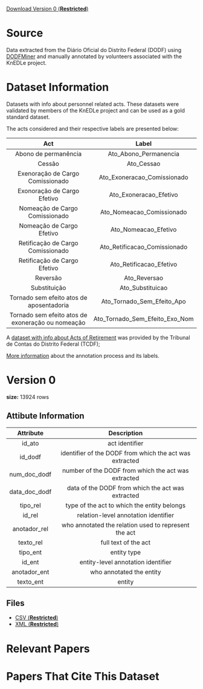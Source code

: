 


[Download Version 0 (**Restricted**) ](https://drive.google.com/file/d/1zxM1tDKoNPXgu9z7qdT_m3w5QDFUe1L4/view?usp=sharing)




# Source

Data extracted from the Diário Oficial do Distrito Federal (DODF) using [DODFMiner](https://dodfminer.readthedocs.io/) and manually annotated by volunteers associated with the KnEDLe project.

# Dataset Information

Datasets with info about personnel related acts. These datasets were validated by members of the KnEDLe project and can be used as a gold standard dataset.

The acts considered and their respective labels are presented below:

|    Act  | Label | 
|:-------------:|:-------------------:|
| Abono de permanência             | Ato_Abono_Permanencia|
|Cessão                            | Ato_Cessao|
|Exenoração de Cargo Comissionado  | Ato_Exoneracao_Comissionado|
|Exonoração de Cargo Efetivo       | Ato_Exoneracao_Efetivo|
|Nomeação de Cargo Comissionado    | Ato_Nomeacao_Comissionado|
|Nomeação de Cargo Efetivo         | Ato_Nomeacao_Efetivo|
|Retificação de Cargo Comissionado | Ato_Retificacao_Comissionado|
|Retificação de Cargo Efetivo      | Ato_Retificacao_Efetivo|
|Reversão                          | Ato_Reversao    |
|Substituição                      | Ato_Substituicao|
|Tornado sem efeito atos de aposentadoria | Ato_Tornado_Sem_Efeito_Apo|
|Tornado sem efeito atos de exoneração ou nomeação | Ato_Tornado_Sem_Efeito_Exo_Nom|

A [dataset with info about Acts of Retirement](https://github.com/UnB-KnEDLe/datasets/blob/master/atos_aposentadoria.md) was provided by the Tribunal de Contas do Distrito Federal (TCDF);

[More information](https://github.com/UnB-KnEDLe/tutorial_annotation_teamtat) about the annotation process and its labels.

# Version 0
**size:** 13924 rows

## Attibute Information 

|    Attribute  | Description | 
|:-------------:|:-------------------:|
|id_ato         | act identifier |
|id_dodf        | identifier of the DODF from which the act was extracted |
|num_doc_dodf   | number of the DODF from which the act was extracted |
|data_doc_dodf  | data of the DODF from which the act was extracted |
|tipo_rel       | type of the act to which the entity belongs|
|id_rel         | relation-level annotation identifier |
|anotador_rel   | who annotated the relation used to represent the act|
|texto_rel      | full text of the act |
|tipo_ent       |entity type |
|id_ent         | entity-level annotation identifier |
|anotador_ent   | who annotated the entity |
|texto_ent      | entity |

## Files
- [CSV (**Restricted**) ](https://drive.google.com/file/d/1zxM1tDKoNPXgu9z7qdT_m3w5QDFUe1L4/view?usp=sharing)
- [XML (**Restricted**) ](https://drive.google.com/drive/folders/1Ih6YfXn2CnnmBMxXoycS8beihJvIzJZz?usp=sharing)



# Relevant Papers

# Papers That Cite This Dataset
